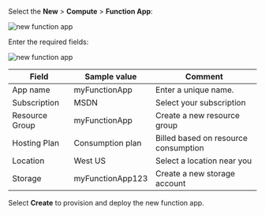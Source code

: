 Select the **New** > **Compute** > **Function App**:

![new function app](media/functions-create-function-app-portal2/new_fun_app.png)

Enter the required fields:

![new function app](media/functions-create-function-app-portal2/new_fun_app2.png)

| Field               | Sample value | Comment |
| ----------------- | ------------ | ------------- |
| App name | myFunctionApp | Enter a unique name. |
| Subscription | MSDN | Select your subscription |
| Resource Group | myFunctionApp | Create a new resource group |
| Hosting Plan | Consumption plan |  Billed based on resource consumption |
| Location | West US  | Select a location near you |
| Storage | myFunctionApp123  | Create a new storage account |

Select **Create** to provision and deploy the new function app.  
